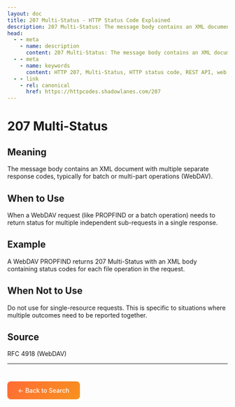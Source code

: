 ```yaml
---
layout: doc
title: 207 Multi-Status - HTTP Status Code Explained
description: 207 Multi-Status: The message body contains an XML document with multiple separate response codes, typically for batch or multi-part operations (WebDAV)....
head:
  - - meta
    - name: description
      content: 207 Multi-Status: The message body contains an XML document with multiple separate response codes, typically for batch or multi-part operations (WebDAV)....
  - - meta
    - name: keywords
      content: HTTP 207, Multi-Status, HTTP status code, REST API, web development
  - - link
    - rel: canonical
      href: https://httpcodes.shadowlanes.com/207
---
```


<script setup>
const structuredData = {
  "@context": "https://schema.org",
  "@type": "TechArticle",
  "headline": "207 Multi-Status - HTTP Status Code",
  "description": "The message body contains an XML document with multiple separate response codes, typically for batch or multi-part operations (WebDAV).",
  "url": "https://httpcodes.shadowlanes.com/207",
  "keywords": "HTTP 207, Multi-Status, HTTP status code",
  "articleBody": "The message body contains an XML document with multiple separate response codes, typically for batch or multi-part operations (WebDAV). When a WebDAV request (like PROPFIND or a batch operation) needs to return status for multiple independent sub-requests in a single response.",
  "publisher": {
    "@type": "Organization",
    "name": "HTTP Codes Explainer"
  }
}
</script>

<script type="application/ld+json" v-html="JSON.stringify(structuredData)"></script>

# 207 Multi-Status

## Meaning

The message body contains an XML document with multiple separate response codes, typically for batch or multi-part operations (WebDAV).

## When to Use

When a WebDAV request (like PROPFIND or a batch operation) needs to return status for multiple independent sub-requests in a single response.

## Example

A WebDAV PROPFIND returns 207 Multi-Status with an XML body containing status codes for each file operation in the request.

## When Not to Use

Do not use for single-resource requests. This is specific to situations where multiple outcomes need to be reported together.

## Source

RFC 4918 (WebDAV)

---

<div style="margin-top: 40px;">
  <a href="/" style="display: inline-block; padding: 12px 24px; background: linear-gradient(135deg, #ff6b35, #f7931e); color: white; text-decoration: none; border-radius: 8px; font-weight: 500;">← Back to Search</a>
</div>
